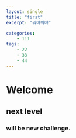 ```yaml
---
layout: single
title: "first"
excerpt: "뭐야뭐야"

categories:
    - 111
tags:
    - 22
    - 33
    - 44
---
```


# Welcome
## next level
### will be new challenge.